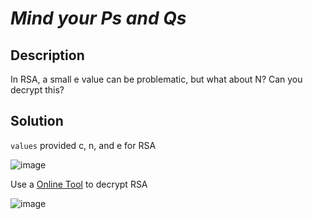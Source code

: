 # _Mind your Ps and Qs_
## Description
In RSA, a small e value can be problematic, but what about N? Can you decrypt this? 
## Solution
`values` provided c, n, and e for RSA

![image](https://user-images.githubusercontent.com/70738420/178392892-2bfbf741-0454-4178-a3ac-60d49c7b1dd7.png)

Use a [Online Tool](https://www.dcode.fr/rsa-cipher) to decrypt RSA

![image](https://user-images.githubusercontent.com/70738420/178392955-1dccb5a6-77cf-4ef9-9d08-e8c88a93a972.png)